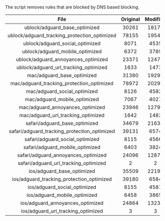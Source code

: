 The script removes rules that are blocked by DNS based blocking.


| File | Original | Modified |
|:----:|:-----:|:-----:|
| ublock/adguard_base_optimized | 30261 | 18175 |
| ublock/adguard_tracking_protection_optimized | 78155 | 19542 |
| ublock/adguard_social_optimized | 8071 | 4535 |
| ublock/adguard_mobile_optimized | 6372 | 3789 |
| ublock/adguard_annoyances_optimized | 23371 | 12478 |
| ublock/adguard_url_tracking_optimized | 1633 | 1473 |
| mac/adguard_base_optimized | 31380 | 19297 |
| mac/adguard_tracking_protection_optimized | 78972 | 20290 |
| mac/adguard_social_optimized | 8126 | 4582 |
| mac/adguard_mobile_optimized | 7067 | 4027 |
| mac/adguard_annoyances_optimized | 23946 | 12798 |
| mac/adguard_url_tracking_optimized | 1642 | 1482 |
| safari/adguard_base_optimized | 34679 | 21630 |
| safari/adguard_tracking_protection_optimized | 39131 | 6574 |
| safari/adguard_social_optimized | 8115 | 4566 |
| safari/adguard_mobile_optimized | 6403 | 3824 |
| safari/adguard_annoyances_optimized | 24096 | 12872 |
| safari/adguard_url_tracking_optimized | 2 | 2 |
| ios/adguard_base_optimized | 35509 | 22198 |
| ios/adguard_tracking_protection_optimized | 39180 | 6584 |
| ios/adguard_social_optimized | 8155 | 4587 |
| ios/adguard_mobile_optimized | 6458 | 3865 |
| ios/adguard_annoyances_optimized | 24864 | 13232 |
| ios/adguard_url_tracking_optimized | 3 | 3 |